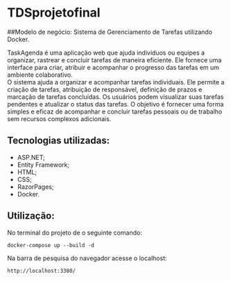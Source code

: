 # TDSprojetofinal

##Modelo de negócio: Sistema de Gerenciamento de Tarefas utilizando Docker.

 TaskAgenda é uma aplicação web que ajuda indivíduos ou equipes a organizar, rastrear e concluir tarefas de maneira eficiente. Ele fornece uma interface para criar, atribuir e acompanhar o progresso das tarefas em um ambiente colaborativo.
 <br/>
 O sistema ajuda a organizar e acompanhar tarefas individuais. Ele permite a criação de tarefas, atribuição de responsável, definição de prazos e marcação de tarefas concluídas. Os usuários podem visualizar suas tarefas pendentes e atualizar o status das tarefas. O objetivo é fornecer uma forma simples e eficaz de acompanhar e concluir tarefas pessoais ou de trabalho sem recursos complexos adicionais.

## Tecnologias utilizadas:

* ASP.NET;
* Entity Framework;
* HTML;
* CSS;
* RazorPages; 
* Docker.


## Utilização:
No terminal do projeto de o seguinte comando:
``` 
docker-compose up --build -d
 ```

Na barra de pesquisa do navegador acesse o localhost:
```
http://localhost:3380/
 ```
